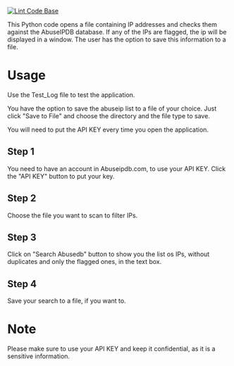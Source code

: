 [![Lint Code Base](https://github.com/JoaoAlmeida2675/abuseipscan/actions/workflows/super-linter.yml/badge.svg?branch=main&event=push)](https://github.com/JoaoAlmeida2675/abuseipscan/actions/workflows/super-linter.yml)



<title>IP Address Scanner</title>

This Python code opens a file containing IP addresses and checks them against the AbuseIPDB database. If any of the IPs are flagged, the ip will be displayed in a window. The user has the option to save this information to a file.

<h1>Usage</h1>

Use the Test_Log file to test the application.

You have the option to save the abuseip list to a file of your choice. Just click "Save to File" and choose the directory and the file type to save.

You will need to put the API KEY every time you open the application.

<h2>Step 1</h2>

You need to have an account in Abuseipdb.com, to use your API KEY. Click the "API KEY" button to put your key.

<h2>Step 2</h2>

Choose the file you want to scan to filter IPs.

<h2>Step 3</h2>

Click on "Search Abusedb" button to show you the list os IPs, without duplicates and only the flagged ones, in the text box.

<h2>Step 4</h2>

Save your search to a file, if you want to.

<h1>Note</h1>

Please make sure to use your API KEY and keep it confidential, as it is a sensitive information.
